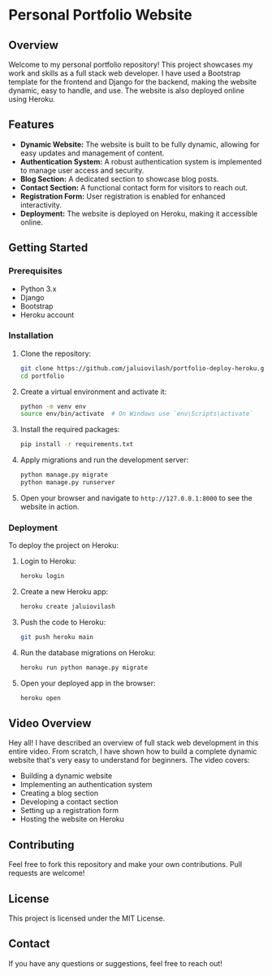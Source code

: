 # Personal Portfolio Website

## Overview

Welcome to my personal portfolio repository! This project showcases my work and skills as a full stack web developer. I have used a Bootstrap template for the frontend and Django for the backend, making the website dynamic, easy to handle, and use. The website is also deployed online using Heroku.

## Features

- **Dynamic Website:** The website is built to be fully dynamic, allowing for easy updates and management of content.
- **Authentication System:** A robust authentication system is implemented to manage user access and security.
- **Blog Section:** A dedicated section to showcase blog posts.
- **Contact Section:** A functional contact form for visitors to reach out.
- **Registration Form:** User registration is enabled for enhanced interactivity.
- **Deployment:** The website is deployed on Heroku, making it accessible online.

## Getting Started

### Prerequisites

- Python 3.x
- Django
- Bootstrap
- Heroku account

### Installation

1. Clone the repository:
   ```bash
   git clone https://github.com/jaluiovilash/portfolio-deploy-heroku.git
   cd portfolio
   ```

2. Create a virtual environment and activate it:
   ```bash
   python -m venv env
   source env/bin/activate  # On Windows use `env\Scripts\activate`
   ```

3. Install the required packages:
   ```bash
   pip install -r requirements.txt
   ```

4. Apply migrations and run the development server:
   ```bash
   python manage.py migrate
   python manage.py runserver
   ```

5. Open your browser and navigate to `http://127.0.0.1:8000` to see the website in action.

### Deployment

To deploy the project on Heroku:

1. Login to Heroku:
   ```bash
   heroku login
   ```

2. Create a new Heroku app:
   ```bash
   heroku create jaluiovilash
   ```

3. Push the code to Heroku:
   ```bash
   git push heroku main
   ```

4. Run the database migrations on Heroku:
   ```bash
   heroku run python manage.py migrate
   ```

5. Open your deployed app in the browser:
   ```bash
   heroku open
   ```

## Video Overview

Hey all! I have described an overview of full stack web development in this entire video. From scratch, I have shown how to build a complete dynamic website that's very easy to understand for beginners. The video covers:

- Building a dynamic website
- Implementing an authentication system
- Creating a blog section
- Developing a contact section
- Setting up a registration form
- Hosting the website on Heroku

## Contributing

Feel free to fork this repository and make your own contributions. Pull requests are welcome!

## License

This project is licensed under the MIT License.

## Contact

If you have any questions or suggestions, feel free to reach out!
